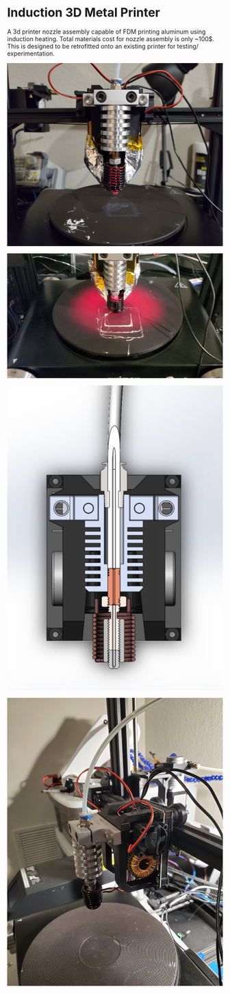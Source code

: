 # Induction 3D Metal Printer
A 3d printer nozzle assembly capable of FDM printing aluminum using induction heating. Total materials cost for nozzle assembly is only ~100$. This is designed to be retrofitted onto an existing printer for testing/ experimentation.

![Screenshot](Screenshot3.jpg)

![Screenshot](Screenshot.jpg)

![Screenshot](Screenshot2.PNG)

![Screenshot](Screenshot4.jpg)

